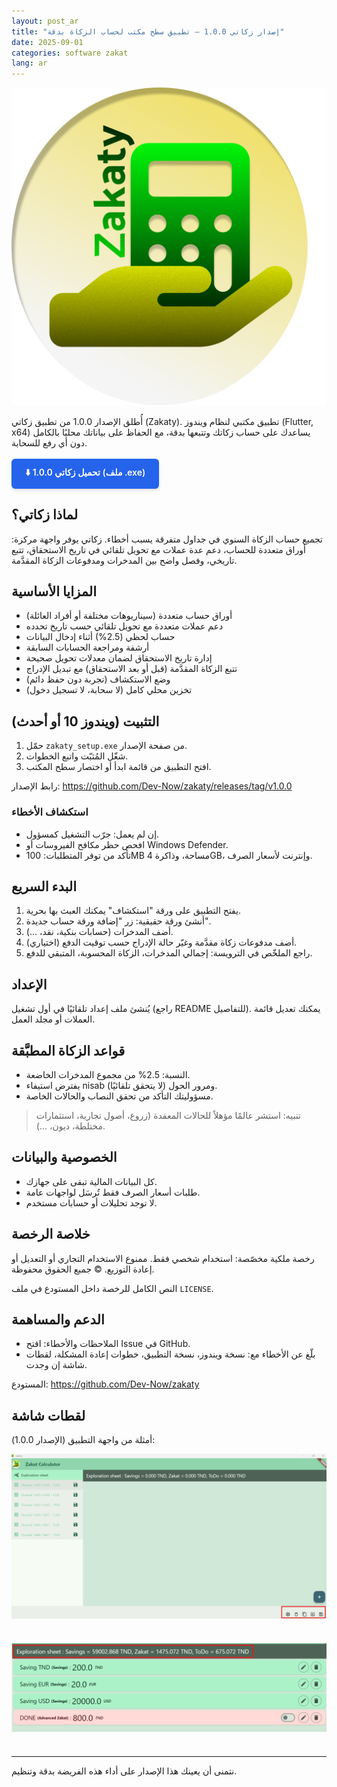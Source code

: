 ```yaml
---
layout: post_ar
title: "إصدار زكاتي 1.0.0 – تطبيق سطح مكتب لحساب الزكاة بدقة"
date: 2025-09-01
categories: software zakat
lang: ar
---
```


![شعار زكاتي](https://raw.githubusercontent.com/Dev-Now/zakaty/v1.0.0/assets/icons/logo.png)

أُطلق الإصدار 1.0.0 من تطبيق زكاتي (Zakaty). تطبيق مكتبي لنظام ويندوز (Flutter, x64) يساعدك على حساب زكاتك وتتبعها بدقة، مع الحفاظ على بياناتك محليًا بالكامل دون أي رفع للسحابة.

<p style="margin:1.2em 0;">
	<a href="https://github.com/Dev-Now/zakaty/releases/download/v1.0.0/zakaty_setup.exe" style="background:#2563eb;color:#fff;text-decoration:none;font-weight:600;padding:12px 22px;border-radius:6px;display:inline-block;box-shadow:0 2px 4px rgba(0,0,0,.15);">⬇️ تحميل زكاتي 1.0.0 (ملف .exe)</a>
</p>

## لماذا زكاتي؟
تجميع حساب الزكاة السنوي في جداول متفرقة يسبب أخطاء. زكاتي يوفر واجهة مركزة: أوراق متعددة للحساب، دعم عدة عملات مع تحويل تلقائي في تاريخ الاستحقاق، تتبع تاريخي، وفصل واضح بين المدخرات ومدفوعات الزكاة المقدَّمة.

## المزايا الأساسية
- أوراق حساب متعددة (سيناريوهات مختلفة أو أفراد العائلة)
- دعم عملات متعددة مع تحويل تلقائي حسب تاريخ تحدده
- حساب لحظي (2.5%) أثناء إدخال البيانات
- أرشفة ومراجعة الحسابات السابقة
- إدارة تاريخ الاستحقاق لضمان معدلات تحويل صحيحة
- تتبع الزكاة المقدَّمة (قبل أو بعد الاستحقاق) مع تبديل الإدراج
- وضع الاستكشاف (تجربة دون حفظ دائم)
- تخزين محلي كامل (لا سحابة، لا تسجيل دخول)

## التثبيت (ويندوز 10 أو أحدث)
1. حمّل `zakaty_setup.exe` من صفحة الإصدار.
2. شغّل المُثبّت واتبع الخطوات.
3. افتح التطبيق من قائمة ابدأ أو اختصار سطح المكتب.

رابط الإصدار: https://github.com/Dev-Now/zakaty/releases/tag/v1.0.0

### استكشاف الأخطاء
- إن لم يعمل: جرّب التشغيل كمسؤول.
- افحص حظر مكافح الفيروسات أو Windows Defender.
- تأكد من توفر المتطلبات: 100MB مساحة، وذاكرة 4GB، وإنترنت لأسعار الصرف.

## البدء السريع
1. يفتح التطبيق على ورقة "استكشاف" يمكنك العبث بها بحرية.
2. أنشئ ورقة حقيقية: زر "إضافة ورقة حساب جديدة".
3. أضف المدخرات (حسابات بنكية، نقد، ...).
4. (اختياري) أضف مدفوعات زكاة مقدَّمة وغيّر حالة الإدراج حسب توقيت الدفع.
5. راجع الملخّص في الترويسة: إجمالي المدخرات، الزكاة المحسوبة، المتبقي للدفع.

## الإعداد
يُنشئ ملف إعداد تلقائيًا في أول تشغيل (راجع README للتفاصيل). يمكنك تعديل قائمة العملات أو مجلد العمل.

## قواعد الزكاة المطبَّقة
- النسبة: 2.5% من مجموع المدخرات الخاضعة.
- يفترض استيفاء nisab ومرور الحول (لا يتحقق تلقائيًا).
- مسؤوليتك التأكد من تحقق النصاب والحالات الخاصة.

> تنبيه: استشر عالمًا مؤهلاً للحالات المعقدة (زروع، أصول تجارية، استثمارات مختلطة، ديون، ...).

## الخصوصية والبيانات
- كل البيانات المالية تبقى على جهازك.
- طلبات أسعار الصرف فقط تُرسَل لواجهات عامة.
- لا توجد تحليلات أو حسابات مستخدم.

## خلاصة الرخصة
رخصة ملكية مخصّصة: استخدام شخصي فقط. ممنوع الاستخدام التجاري أو التعديل أو إعادة التوزيع. © جميع الحقوق محفوظة.

النص الكامل للرخصة داخل المستودع في ملف `LICENSE`.

## الدعم والمساهمة
- الملاحظات والأخطاء: افتح Issue في GitHub.
- بلّغ عن الأخطاء مع: نسخة ويندوز، نسخة التطبيق، خطوات إعادة المشكلة، لقطات شاشة إن وجدت.

المستودع: https://github.com/Dev-Now/zakaty

## لقطات شاشة

أمثلة من واجهة التطبيق (الإصدار 1.0.0):

![أزرار العمليات على الورقة](https://raw.githubusercontent.com/Dev-Now/zakaty/master/assets/sheet_ops.png)
<div style="height:8px"></div>

![ترويسة الورقة والملخص الحي](https://raw.githubusercontent.com/Dev-Now/zakaty/master/assets/sheet_hdr.png)
<div style="height:8px"></div>

---
نتمنى أن يعينك هذا الإصدار على أداء هذه الفريضة بدقة وتنظيم.
